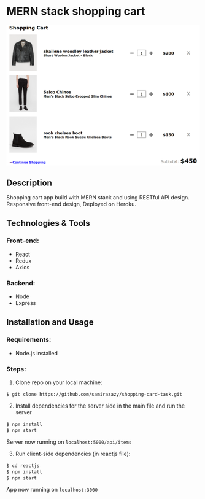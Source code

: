 # MERN stack shopping cart

<img src="githubImg/snip.PNG"/>

## Description

Shopping cart app build with MERN stack and using RESTful API design. Responsive front-end design, Deployed on Heroku.

<!-- View demo <a href="...">here</a> or go to "Installation and Usage" and follow the instructions to install and use. -->

## Technologies & Tools

### Front-end:

* React
* Redux
* Axios

### Backend:

* Node
* Express

## Installation and Usage

### Requirements:

* Node.js installed

### Steps:
1. Clone repo on your local machine:
```
$ git clone https://github.com/samirazazy/shopping-card-task.git
```
2. Install dependencies for the server side in the main file and run the server
```
$ npm install
$ npm start
```
Server now running on ```localhost:5000/api/items```

3. Run client-side dependencies (in reactjs file):
```
$ cd reactjs
$ npm install
$ npm start
```
App now running on ```localhost:3000```
